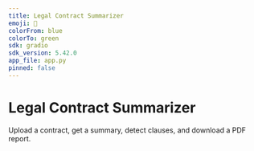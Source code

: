 ```yaml
---
title: Legal Contract Summarizer
emoji: 📄
colorFrom: blue
colorTo: green
sdk: gradio
sdk_version: 5.42.0
app_file: app.py
pinned: false
---
```


# Legal Contract Summarizer
Upload a contract, get a summary, detect clauses, and download a PDF report.